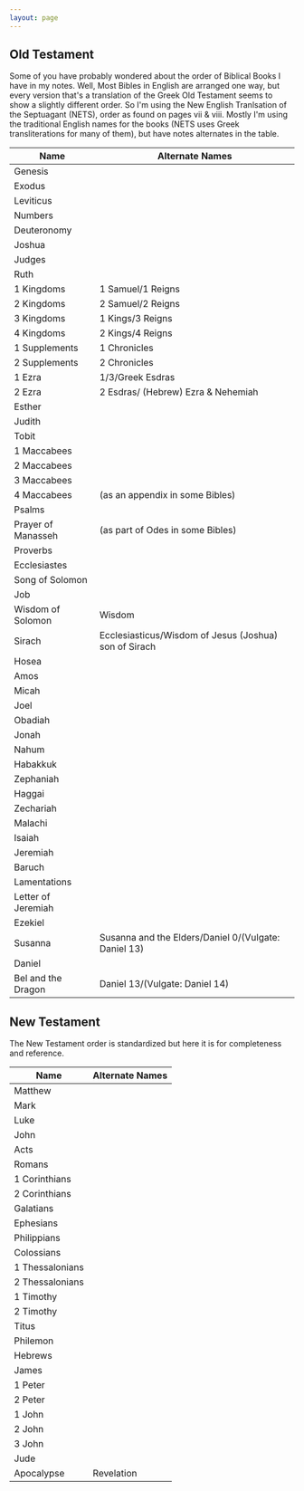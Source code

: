 ```yaml
---
layout: page
---
```


## Old Testament
Some of you have probably wondered about the order of Biblical Books I have in my notes. Well, Most Bibles in English are arranged one way, but every version that's a translation of the Greek Old Testament seems to show a slightly different order. So I'm using the New English Tranlsation of the Septuagant (NETS), order as found on pages vii & viii. Mostly I'm using the traditional English names for the books (NETS uses Greek transliterations for many of them), but have notes alternates in the table. 

Name|Alternate Names
---|---
Genesis|
Exodus|
Leviticus|
Numbers|
Deuteronomy|
Joshua|
Judges|
Ruth|
1 Kingdoms | 1 Samuel/1 Reigns
2 Kingdoms | 2 Samuel/2 Reigns
3 Kingdoms | 1 Kings/3 Reigns
4 Kingdoms | 2 Kings/4 Reigns
1 Supplements | 1 Chronicles
2 Supplements | 2 Chronicles
1 Ezra | 1/3/Greek Esdras
2 Ezra | 2 Esdras/ (Hebrew) Ezra & Nehemiah 
Esther|
Judith|
Tobit|
1 Maccabees|
2 Maccabees| 
3 Maccabees| 
4 Maccabees| (as an appendix in some Bibles)
Psalms|
Prayer of Manasseh| (as part of Odes in some Bibles)
Proverbs|
Ecclesiastes|
Song of Solomon|
Job|
Wisdom of Solomon | Wisdom
Sirach | Ecclesiasticus/Wisdom of Jesus (Joshua) son of Sirach
Hosea|
Amos|
Micah|
Joel|
Obadiah|
Jonah|
Nahum |
Habakkuk| 
Zephaniah |
Haggai|
Zechariah| 
Malachi|
Isaiah|
Jeremiah|
Baruch |
Lamentations| 
Letter of Jeremiah|
Ezekiel|
Susanna| Susanna and the Elders/Daniel 0/(Vulgate: Daniel 13)
Daniel|
Bel and the Dragon|Daniel 13/(Vulgate: Daniel 14)

## New Testament
The New Testament order is standardized but here it is for completeness and reference.

Name|Alternate Names
---|---
Matthew|
Mark|
Luke|
John|
Acts|
Romans|
1 Corinthians|
2 Corinthians|
Galatians|
Ephesians|
Philippians|
Colossians|
1 Thessalonians|
2 Thessalonians|
1 Timothy|
2 Timothy|
Titus|
Philemon|
Hebrews|
James|
1 Peter|
2 Peter|
1 John|
2 John|
3 John|
Jude|
Apocalypse|Revelation
